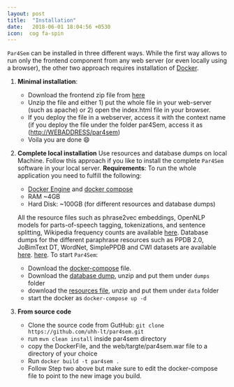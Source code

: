 ```yaml
---
layout: post
title:  "Installation"
date:   2018-06-01 18:04:56 +0530
icon:  cog fa-spin
---
```

``Par4Sem`` can be installed in three different ways. While the first way allows to run only the frontend component from any web server (or even locally using a browser), the other two approach requires installation of [Docker](https://www.docker.com/).
1. **Minimal installation**:
    * Download the frontend zip file from [here](http://ltdata1.informatik.uni-hamburg.de/par4sem/par4sem/)
    * Unzip the file and either 1) put the whole file in your web-server (such as apache) or 2) open the index.html file in your browser.
    * If you deploy the file in a webserver, access it with the context name (if you deploy the file under the folder par4Sem, access it as (<a href ="http://WEBADDRESS/par4sem">http://WEBADDRESS/par4sem</a>)
    * Voila you are done  😄        
1. **Complete local installation** Use resources and database dumps on local Machine.
      Follow this approach if you like to install the complete `Par4Sem` software in your local server.
      **Requirements**:  To run the whole application you need to fulfill the following:
      * [Docker Engine](https://docs.docker.com/install/) and [docker compose](https://docs.docker.com/compose/install/)
      * RAM ~4GB
      * Hard Disk: ~100GB (for different resources and database dumps)

      All the resource files such as phrase2vec embeddings, OpenNLP models for parts-of-speech tagging, tokenizations, and sentence splitting, Wikipedia frequency counts are available [here](http://ltdata1.informatik.uni-hamburg.de/par4sem/resources/). Database dumps for the different paraphrase resources such as PPDB 2.0, JoBimText DT, WordNet, SimplePPDB and CWI datasets are available [here](http://ltdata1.informatik.uni-hamburg.de/par4sem/database/).  [here](http://ltdata1.informatik.uni-hamburg.de/par4sem/datasets/).
      To start ``Par4Sem``:
      *  Download the [docker-compose](https://github.com/uhh-lt/par4sem/blob/master/docker-compose.yml) file.
      * Download the [database dump](http://ltdata1.informatik.uni-hamburg.de/par4sem/database), unzip and put them under ``dumps`` folder
      * download the [resources file](http://ltdata1.informatik.uni-hamburg.de/par4sem/resources/), unzip and put them under ``data`` folder
      * start the docker as ``docker-compose up -d``


3. **From source code**
      * Clone the source code from GutHub: `git clone https://github.com/uhh-lt/par4sem.git`
      * run `mvn clean install` inside par4sem directory
      * copy the DockerFile, and the web/targte/par4sem.war file to a directory of your choice
      * Run `docker build -t par4sem . `
      * Follow Step two above but make sure to edit the docker-compose file to point to the new image you build.